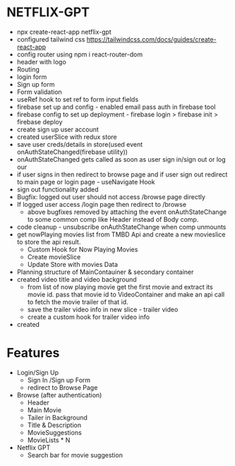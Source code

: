 # NETFLIX-GPT
- npx create-react-app netflix-gpt
- configured tailwind css https://tailwindcss.com/docs/guides/create-react-app
- config router using npm i react-router-dom
- header with logo
- Routing
- login form
- Sign up form
- Form validation
- useRef hook to set ref to form input fields
- firebase set up and config - enabled email pass auth in firebase
 tool
- firebase config to set up deployment - firebase login > firebase init > firebase deploy
- create sign up user account
- created userSlice with redux store
- save user creds/details in store(used event onAuthStateChanged(firebase utility))
- onAuthStateChanged gets called as soon as user sign in/sign out or log our
- if user signs in then redirect to browse page and if user sign out redirect to main page or login page - useNavigate Hook
- sign out functionality added
- Bugfix: logged out user should not access /browse page directly
- If logged user access /login page then redirect to /browse
  - above bugfixes removed by attaching the event onAuthStateChange to some common comp like Header instead of Body comp.
- code cleanup - unsubscribe onAuthStateChange when comp unmounts
- get nowPlaying movies list from TMBD Api and create a new movieslice to store the api result.
    - Custom Hook for Now Playing Movies
    - Create movieSlice
    - Update Store with movies Data
- Planning structure of MainContauiner & secondary container
- created video title and video background
    - from list of now playing movie get the first movie and extract its movie id. pass that movie id to VideoContainer and make an api call to fetch the movie trailer of that id.
    - save the trailer video info in new slice - trailer video
    - create a custom hook for trailer video info
- created    

# Features
- Login/Sign Up
    - Sign In /Sign up Form
    - redirect to Browse Page
- Browse (after authentication)
    - Header
    - Main Movie
    - Tailer in Background
    - Title & Description
    - MovieSuggestions
    - MovieLists * N
- Netflix GPT
    - Search bar for movie suggestion
